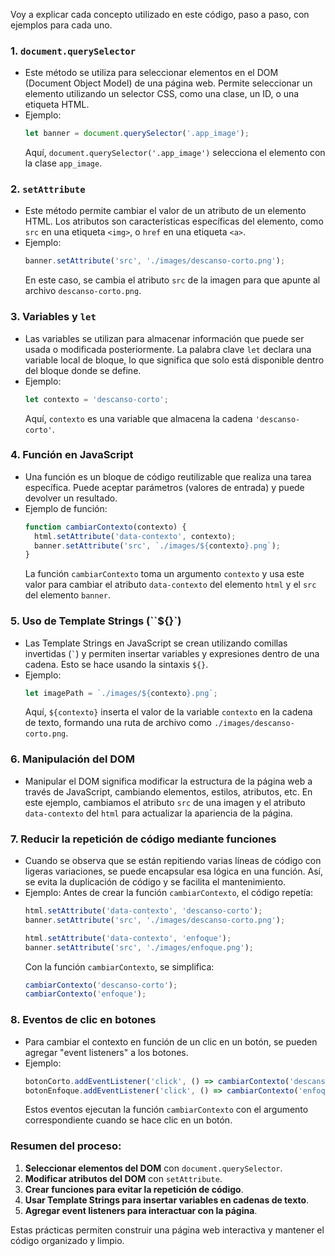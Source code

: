 Voy a explicar cada concepto utilizado en este código, paso a paso, con ejemplos para cada uno.

### 1. **`document.querySelector`**
   - Este método se utiliza para seleccionar elementos en el DOM (Document Object Model) de una página web. Permite seleccionar un elemento utilizando un selector CSS, como una clase, un ID, o una etiqueta HTML.
   - Ejemplo: 
     ```javascript
     let banner = document.querySelector('.app_image');
     ```
     Aquí, `document.querySelector('.app_image')` selecciona el elemento con la clase `app_image`.

### 2. **`setAttribute`**
   - Este método permite cambiar el valor de un atributo de un elemento HTML. Los atributos son características específicas del elemento, como `src` en una etiqueta `<img>`, o `href` en una etiqueta `<a>`.
   - Ejemplo:
     ```javascript
     banner.setAttribute('src', './images/descanso-corto.png');
     ```
     En este caso, se cambia el atributo `src` de la imagen para que apunte al archivo `descanso-corto.png`.

### 3. **Variables y `let`**
   - Las variables se utilizan para almacenar información que puede ser usada o modificada posteriormente. La palabra clave `let` declara una variable local de bloque, lo que significa que solo está disponible dentro del bloque donde se define.
   - Ejemplo:
     ```javascript
     let contexto = 'descanso-corto';
     ```
     Aquí, `contexto` es una variable que almacena la cadena `'descanso-corto'`.

### 4. **Función en JavaScript**
   - Una función es un bloque de código reutilizable que realiza una tarea específica. Puede aceptar parámetros (valores de entrada) y puede devolver un resultado.
   - Ejemplo de función:
     ```javascript
     function cambiarContexto(contexto) {
       html.setAttribute('data-contexto', contexto);
       banner.setAttribute('src', `./images/${contexto}.png`);
     }
     ```
     La función `cambiarContexto` toma un argumento `contexto` y usa este valor para cambiar el atributo `data-contexto` del elemento `html` y el `src` del elemento `banner`.

### 5. **Uso de Template Strings (``${}`)** 
   - Las Template Strings en JavaScript se crean utilizando comillas invertidas (`` ` ``) y permiten insertar variables y expresiones dentro de una cadena. Esto se hace usando la sintaxis `${}`.
   - Ejemplo:
     ```javascript
     let imagePath = `./images/${contexto}.png`;
     ```
     Aquí, `${contexto}` inserta el valor de la variable `contexto` en la cadena de texto, formando una ruta de archivo como `./images/descanso-corto.png`.

### 6. **Manipulación del DOM**
   - Manipular el DOM significa modificar la estructura de la página web a través de JavaScript, cambiando elementos, estilos, atributos, etc. En este ejemplo, cambiamos el atributo `src` de una imagen y el atributo `data-contexto` del `html` para actualizar la apariencia de la página.
   
### 7. **Reducir la repetición de código mediante funciones**
   - Cuando se observa que se están repitiendo varias líneas de código con ligeras variaciones, se puede encapsular esa lógica en una función. Así, se evita la duplicación de código y se facilita el mantenimiento.
   - Ejemplo: 
     Antes de crear la función `cambiarContexto`, el código repetía:
     ```javascript
     html.setAttribute('data-contexto', 'descanso-corto');
     banner.setAttribute('src', './images/descanso-corto.png');

     html.setAttribute('data-contexto', 'enfoque');
     banner.setAttribute('src', './images/enfoque.png');
     ```
     Con la función `cambiarContexto`, se simplifica:
     ```javascript
     cambiarContexto('descanso-corto');
     cambiarContexto('enfoque');
     ```

### 8. **Eventos de clic en botones**
   - Para cambiar el contexto en función de un clic en un botón, se pueden agregar "event listeners" a los botones.
   - Ejemplo:
     ```javascript
     botonCorto.addEventListener('click', () => cambiarContexto('descanso-corto'));
     botonEnfoque.addEventListener('click', () => cambiarContexto('enfoque'));
     ```
     Estos eventos ejecutan la función `cambiarContexto` con el argumento correspondiente cuando se hace clic en un botón.

### Resumen del proceso:
1. **Seleccionar elementos del DOM** con `document.querySelector`.
2. **Modificar atributos del DOM** con `setAttribute`.
3. **Crear funciones para evitar la repetición de código**.
4. **Usar Template Strings para insertar variables en cadenas de texto**.
5. **Agregar event listeners para interactuar con la página**.

Estas prácticas permiten construir una página web interactiva y mantener el código organizado y limpio.